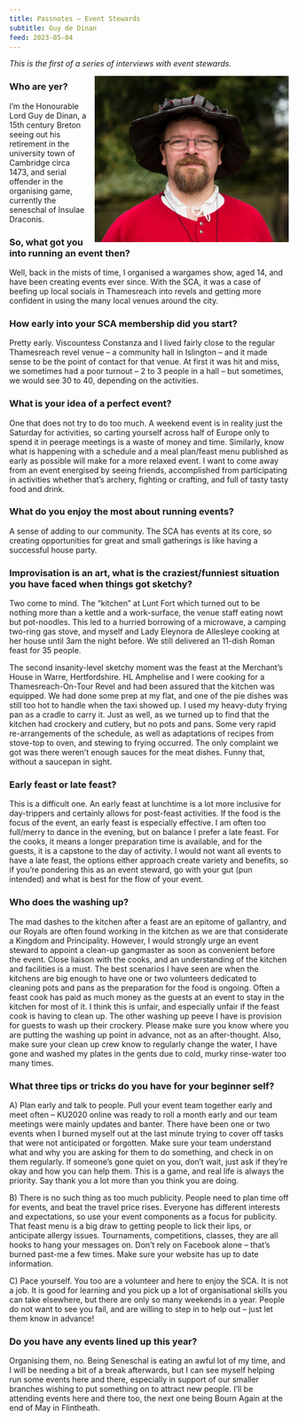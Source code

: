 ```yaml
---
title: Passnotes – Event Stewards
subtitle: Guy de Dinan
feed: 2023-05-04
---
```


_This is the first of a series of interviews with event stewards._

<img src="/baelfyr/2023-05/guy.jpg"
    class="figure-img rounded shadow float-end"
    style="float: right; margin-left: 10px;"
    width="350"
    alt="Portrait of Guy">

### Who are yer?

I’m the Honourable Lord Guy de Dinan, a 15th century Breton seeing out his retirement in the university town of Cambridge circa 1473, and serial offender in the organising game, currently the seneschal of Insulae Draconis.

### So, what got you into running an event then?

Well, back in the mists of time, I organised a wargames show, aged 14, and have been creating events ever since. With the SCA, it was a case of beefing up local socials in Thamesreach into revels and getting more confident in using the many local venues around the city.

### How early into your SCA membership did you start?

Pretty early. Viscountess Constanza and I lived fairly close to the regular Thamesreach revel venue – a community hall in Islington – and it made sense to be the point of contact for that venue. At first it was hit and miss, we sometimes had a poor turnout – 2 to 3 people in a hall – but sometimes, we would see 30 to 40, depending on the activities.

### What is your idea of a perfect event?

One that does not try to do too much. A weekend event is in reality just the Saturday for activities, so carting yourself across half of Europe only to spend it in peerage meetings is a waste of money and time. Similarly, know what is happening with a schedule and a meal plan/feast menu published as early as possible will make for a more relaxed event. I want to come away from an event energised by seeing friends, accomplished from participating in activities whether that’s archery, fighting or crafting, and full of tasty tasty food and drink.

### What do you enjoy the most about running events?

A sense of adding to our community. The SCA has events at its core, so creating opportunities for great and small gatherings is like having a successful house party.

### Improvisation is an art, what is the craziest/funniest situation you have faced when things got sketchy?

Two come to mind. The “kitchen” at Lunt Fort which turned out to be nothing more than a kettle and a work-surface, the venue staff eating nowt but pot-noodles. This led to a hurried borrowing of a microwave, a camping two-ring gas stove, and myself and Lady Eleynora de Allesleye cooking at her house until 3am the night before. We still delivered an 11-dish Roman feast for 35 people.

The second insanity-level sketchy moment was the feast at the Merchant’s House in Warre, Hertfordshire. HL Amphelise and I were cooking for a Thamesreach-On-Tour Revel and had been assured that the kitchen was equipped. We had done some prep at my flat, and one of the pie dishes was still too hot to handle when the taxi showed up. I used my heavy-duty frying pan as a cradle to carry it. Just as well, as we turned up to find that the kitchen had crockery and cutlery, but no pots and pans. Some very rapid re-arrangements of the schedule, as well as adaptations of recipes from stove-top to oven, and stewing to frying occurred. The only complaint we got was there weren’t enough sauces for the meat dishes. Funny that, without a saucepan in sight.

### Early feast or late feast?

This is a difficult one. An early feast at lunchtime is a lot more inclusive for day-trippers and certainly allows for post-feast activities. If the food is the focus of the event, an early feast is especially effective. I am often too full/merry to dance in the evening, but on balance I prefer a late feast. For the cooks, it means a longer preparation time is available, and for the guests, it is a capstone to the day of activity. I would not want all events to have a late feast, the options either approach create variety and benefits, so if you’re pondering this as an event steward, go with your gut (pun intended) and what is best for the flow of your event.

### Who does the washing up?

The mad dashes to the kitchen after a feast are an epitome of gallantry, and our Royals are often found working in the kitchen as we are that considerate a Kingdom and Principality. However, I would strongly urge an event steward to appoint a clean-up gangmaster as soon as convenient before the event. Close liaison with the cooks, and an understanding of the kitchen and facilities is a must. The best scenarios I have seen are when the kitchens are big enough to have one or two volunteers dedicated to cleaning pots and pans as the preparation for the food is ongoing. Often a feast cook has paid as much money as the guests at an event to stay in the kitchen for most of it. I think this is unfair, and especially unfair if the feast cook is having to clean up. The other washing up peeve I have is provision for guests to wash up their crockery. Please make sure you know where you are putting the washing up point in advance, not as an after-thought. Also, make sure your clean up crew know to regularly change the water, I have gone and washed my plates in the gents due to cold, murky rinse-water too many times. 

### What three tips or tricks do you have for your beginner self?

A) Plan early and talk to people. Pull your event team together early and meet often – KU2020 online was ready to roll a month early and our team meetings were mainly updates and banter. There have been one or two events when I burned myself out at the last minute trying to cover off tasks that were not anticipated or forgotten. Make sure your team understand what and why you are asking for them to do something, and check in on them regularly. If someone’s gone quiet on you, don’t wait, just ask if they’re okay and how you can help them. This is a game, and real life is always the priority. Say thank you a lot more than you think you are doing.

B) There is no such thing as too much publicity. People need to plan time off for events, and beat the travel price rises. Everyone has different interests and expectations, so use your event components as a focus for publicity. That feast menu is a big draw to getting people to lick their lips, or anticipate allergy issues. Tournaments, competitions, classes, they are all hooks to hang your messages on. Don’t rely on Facebook alone – that’s burned past-me a few times. Make sure your website has up to date information.

C) Pace yourself. You too are a volunteer and here to enjoy the SCA. It is not a job. It is good for learning and you pick up a lot of organisational skills you can take elsewhere, but there are only so many weekends in a year. People do not want to see you fail, and are willing to step in to help out – just let them know in advance!

### Do you have any events lined up this year?

Organising them, no. Being Seneschal is eating an awful lot of my time, and I will be needing a bit of a break afterwards, but I can see myself helping run some events here and there, especially in support of our smaller branches wishing to put something on to attract new people. I’ll be attending events here and there too, the next one being Bourn Again at the end of May in Flintheath. 
